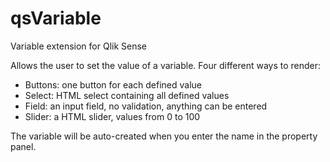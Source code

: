 # qsVariable
Variable extension for Qlik Sense

Allows the user to set the value of a variable.
Four different ways to render:
- Buttons: one button for each defined value
- Select: HTML select containing all defined values
- Field: an input field, no validation, anything can be entered
- Slider: a HTML slider, values from 0 to 100

The variable will be auto-created when you enter the name in the property panel.


